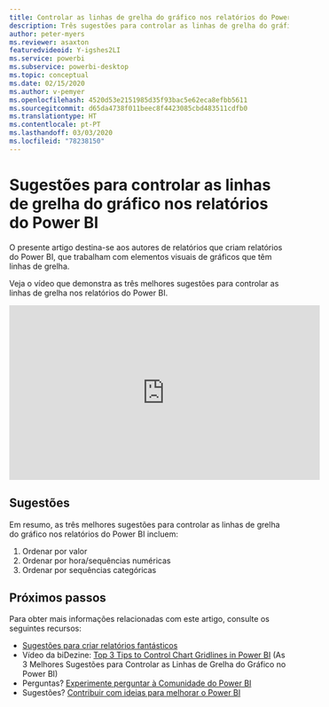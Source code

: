```yaml
---
title: Controlar as linhas de grelha do gráfico nos relatórios do Power BI
description: Três sugestões para controlar as linhas de grelha do gráfico nos elementos visuais de relatórios do Power BI, no Power BI Desktop ou no serviço Power BI.
author: peter-myers
ms.reviewer: asaxton
featuredvideoid: Y-igshes2LI
ms.service: powerbi
ms.subservice: powerbi-desktop
ms.topic: conceptual
ms.date: 02/15/2020
ms.author: v-pemyer
ms.openlocfilehash: 4520d53e2151985d35f93bac5e62eca8efbb5611
ms.sourcegitcommit: d65da4738f011beec8f4423085cbd483511cdfb0
ms.translationtype: HT
ms.contentlocale: pt-PT
ms.lasthandoff: 03/03/2020
ms.locfileid: "78238150"
---
```

# <a name="tips-to-control-chart-gridlines-in-power-bi-reports"></a>Sugestões para controlar as linhas de grelha do gráfico nos relatórios do Power BI

O presente artigo destina-se aos autores de relatórios que criam relatórios do Power BI, que trabalham com elementos visuais de gráficos que têm linhas de grelha.

Veja o vídeo que demonstra as três melhores sugestões para controlar as linhas de grelha nos relatórios do Power BI.

<iframe width="560" height="315" src="https://www.youtube.com/embed/Y-igshes2LI" frameborder="0" allowfullscreen></iframe>

## <a name="tips"></a>Sugestões

Em resumo, as três melhores sugestões para controlar as linhas de grelha do gráfico nos relatórios do Power BI incluem:

1. Ordenar por valor
1. Ordenar por hora/sequências numéricas
1. Ordenar por sequências categóricas

## <a name="next-steps"></a>Próximos passos

Para obter mais informações relacionadas com este artigo, consulte os seguintes recursos:

- [Sugestões para criar relatórios fantásticos](../power-bi-reports-tips-and-tricks-for-creating.md)
- Vídeo da biDezine: [Top 3 Tips to Control Chart Gridlines in Power BI](https://www.youtube.com/watch?v=Y-igshes2LI) (As 3 Melhores Sugestões para Controlar as Linhas de Grelha do Gráfico no Power BI)
- Perguntas? [Experimente perguntar à Comunidade do Power BI](https://community.powerbi.com/)
- Sugestões? [Contribuir com ideias para melhorar o Power BI](https://ideas.powerbi.com)
